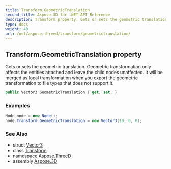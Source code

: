 ```yaml
---
title: Transform.GeometricTranslation
second_title: Aspose.3D for .NET API Reference
description: Transform property. Gets or sets the geometric translation. Geometric transformation only affects the entities attached and leave the child nodes unaffected. It will be merged as local transformation when you export the geometric transformation to file types that does not support it
type: docs
weight: 40
url: /net/aspose.threed/transform/geometrictranslation/
---
```

## Transform.GeometricTranslation property

Gets or sets the geometric translation. Geometric transformation only affects the entities attached and leave the child nodes unaffected. It will be merged as local transformation when you export the geometric transformation to file types that does not support it.

```csharp
public Vector3 GeometricTranslation { get; set; }
```

### Examples

```csharp
Node node = new Node();
node.Transform.GeometricTranslation = new Vector3(10, 0, 0);
```

### See Also

* struct [Vector3](../../../aspose.threed.utilities/vector3/)
* class [Transform](../)
* namespace [Aspose.ThreeD](../../../aspose.threed/)
* assembly [Aspose.3D](../../../)



